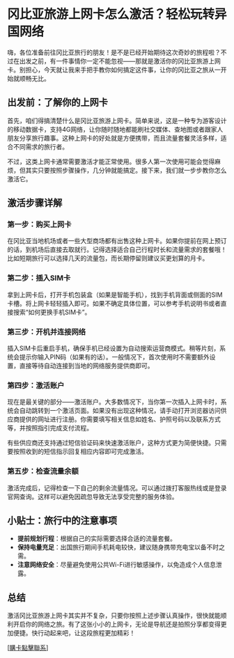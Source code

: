 # 冈比亚旅游上网卡怎么激活？轻松玩转异国网络

嗨，各位准备前往冈比亚旅行的朋友！是不是已经开始期待这次奇妙的旅程啦？不过在出发之前，有一件事情你一定不能忽视——那就是激活你的冈比亚旅游上网卡。别担心，今天就让我来手把手教你如何搞定这件事，让你的冈比亚之旅从一开始就顺畅无比。

## 出发前：了解你的上网卡

首先，咱们得搞清楚什么是冈比亚旅游上网卡。简单来说，这是一种专为游客设计的移动数据卡，支持4G网络，让你随时随地都能刷社交媒体、查地图或者跟家人朋友分享旅行趣事。这种上网卡的好处就是方便携带，而且流量套餐灵活多样，适合不同需求的旅行者。

不过，这类上网卡通常需要激活才能正常使用。很多人第一次使用可能会觉得麻烦，但其实只要按照步骤操作，几分钟就能搞定。接下来，我们就一步步教你怎么激活它。

## 激活步骤详解

### 第一步：购买上网卡

在冈比亚当地机场或者一些大型商场都有出售这种上网卡。如果你提前在网上预订的话，到机场后直接去取就行。记得选择适合自己行程时长和流量需求的套餐哦！比如短期旅行可以选择几天的流量包，而长期停留则建议买更划算的月卡。

### 第二步：插入SIM卡

拿到上网卡后，打开手机包装盒（如果是智能手机），找到手机背面或侧面的SIM卡槽。将上网卡轻轻插入即可。如果不确定具体位置，可以参考手机说明书或者直接搜索“如何更换手机SIM卡”。

### 第三步：开机并连接网络

插入SIM卡后重启手机，确保手机已经设置为自动搜索运营商模式。稍等片刻，系统会提示你输入PIN码（如果有的话）。一般情况下，首次使用时不需要额外设置，直接等待自动连接到当地的网络服务提供商即可。

### 第四步：激活账户

现在是最关键的部分——激活账户。大多数情况下，当你第一次插入上网卡时，系统会自动跳转到一个激活页面。如果没有出现这种情况，请手动打开浏览器访问供应商提供的网址进行注册。你需要填写相关信息如姓名、护照号码以及联系方式等，并按照指引完成支付流程。

有些供应商还支持通过短信验证码来快速激活账户，这种方式更为简便快捷。只需要按照收到的短信指示回复相应内容即可完成激活。

### 第五步：检查流量余额

激活完成后，记得检查一下自己的剩余流量情况。可以通过拨打客服热线或是登录官网查询。这样可以避免因疏忽导致无法享受完整的服务体验。

## 小贴士：旅行中的注意事项

- **提前规划行程**：根据自己的实际需要选择合适的流量套餐。
- **保持电量充足**：出国旅行期间手机耗电较快，建议随身携带充电宝以备不时之需。
- **注意网络安全**：尽量避免使用公共Wi-Fi进行敏感操作，以免造成个人信息泄露。

## 总结

激活冈比亚旅游上网卡其实并不复杂，只要你按照上述步骤认真操作，很快就能顺利开启你的网络之旅。有了这张小小的上网卡，无论是导航还是拍照分享都变得更加便捷。快行动起来吧，让这段旅程更加精彩！

[[購卡點擊聯系](https://t.me/s/esim1088)]